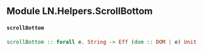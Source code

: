 ## Module LN.Helpers.ScrollBottom

#### `scrollBottom`

``` purescript
scrollBottom :: forall e. String -> Eff (dom :: DOM | e) Unit
```


